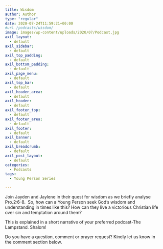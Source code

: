 ```yaml
---
title: Wisdom
author: Author
type: "regular"
date: 2020-07-24T11:59:21+00:00
#url /podcasts/wisdom/
image: images/wp-content/uploads/2020/07/Podcast.jpg
axil_layout:
  - default
axil_sidebar:
  - default
axil_top_padding:
  - default
axil_bottom_padding:
  - default
axil_page_menu:
  - default
axil_top_bar:
  - default
axil_header_area:
  - default
axil_header:
  - default
axil_footer_top:
  - default
axil_footer_area:
  - default
axil_footer:
  - default
axil_banner:
  - default
axil_breadcrumb:
  - default
axil_post_layout:
  - default
categories:
  - Podcasts
tags:
  - Young Person Series

---
```

Join Jayden and Jaylene in their quest for wisdom as we briefly analyse Pro.2:6-8.&nbsp; So, how can a Young Person seek God&#8217;s wisdom and understanding in times like this? How can they live a victorious Christian life over sin and temptation around them?

This is explained in a short narrative of your preferred podcast-The Lampstand. Shalom!<figure></figure> 

Do you have a question, comment or prayer request? Kindly let us know in the comment section below.